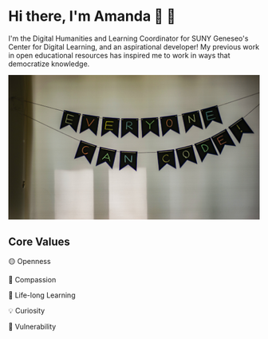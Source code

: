 # Hi there, I'm Amanda :wave: :sunflower:

I'm the Digital Humanities and Learning Coordinator for SUNY Geneseo's Center for Digital Learning, and an aspirational developer! My previous work in open educational resources has inspired me to work in ways that democratize knowledge.

![Everyone can code](images/code.jpg)

## Core Values

:yellow_circle: Openness

:cherry_blossom: Compassion

:open_book: Life-long Learning

:bulb: Curiosity

:seedling: Vulnerability

<!--
**ajeannette/ajeannette** is a ✨ _special_ ✨ repository because its `README.md` (this file) appears on your GitHub profile.

Here are some ideas to get you started:

- 🔭 I’m currently working on ...
- 🌱 I’m currently learning ...
- 👯 I’m looking to collaborate on ...
- 🤔 I’m looking for help with ...
- 💬 Ask me about ...
- 📫 How to reach me: ...
- 😄 Pronouns: ...
- ⚡ Fun fact: ...
-->
